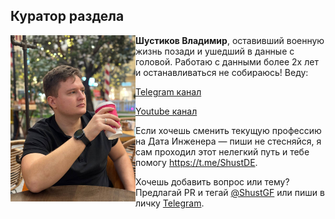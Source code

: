 ## Куратор раздела

<img align="left" width="200" src="../png/shust.jpg" />

**Шустиков Владимир**, оставивший военную жизнь позади и ушедший в данные с головой. Работаю с данными более 2х лет и останавливаться не собираюсь! Веду:

   [Telegram канал](https://t.me/Shust_DE)
   
   [Youtube канал](https://www.youtube.com/@shust_de)

Если хочешь сменить текущую профессию на Дата Инженера — пиши не стесняйся, я сам проходил этот нелегкий путь и тебе помогу https://t.me/ShustDE.

Хочешь добавить вопрос или тему? Предлагай PR и тегай [@ShustGF](https://github.com/ShustGF) или пиши в личку [Telegram](https://t.me/ShustDE).

